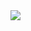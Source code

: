 <img src="img/https://github.com/csw9261/JavaORMStandardJPAProgramming/assets/28698610/88ebecfe-cd19-423e-9c55-038ea9ffac02">
